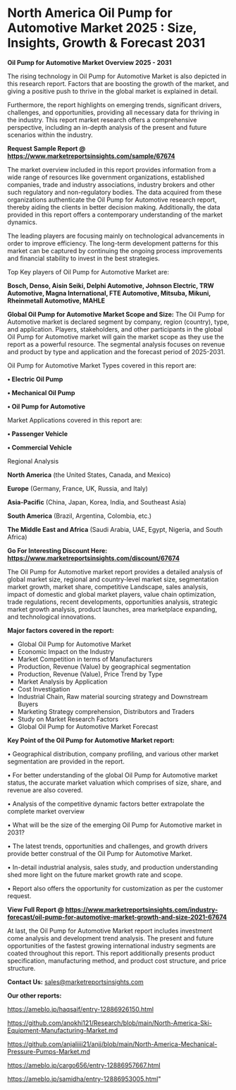 # North America Oil Pump for Automotive Market 2025 : Size, Insights, Growth & Forecast 2031

<Strong> Oil Pump for Automotive Market Overview 2025 - 2031</strong>

The rising technology in Oil Pump for Automotive Market is also depicted in this research report. Factors that are boosting the growth of the market, and giving a positive push to thrive in the global market is explained in detail.

Furthermore, the report highlights on emerging trends, significant drivers, challenges, and opportunities, providing all necessary data for thriving in the industry. This report market research offers a comprehensive perspective, including an in-depth analysis of the present and future scenarios within the industry.

<strong>Request Sample Report @ <a href=https://www.marketreportsinsights.com/sample/67674>https://www.marketreportsinsights.com/sample/67674</a></strong>

The market overview included in this report provides information from a wide range of resources like government organizations, established companies, trade and industry associations, industry brokers and other such regulatory and non-regulatory bodies. The data acquired from these organizations authenticate the Oil Pump for Automotive research report, thereby aiding the clients in better decision making. Additionally, the data provided in this report offers a contemporary understanding of the market dynamics.

The leading players are focusing mainly on technological advancements in order to improve efficiency. The long-term development patterns for this market can be captured by continuing the ongoing process improvements and financial stability to invest in the best strategies.

Top Key players of Oil Pump for Automotive Market are:

<strong>Bosch, Denso, Aisin Seiki, Delphi Automotive, Johnson Electric, TRW Automotive, Magna International, FTE Automotive, Mitsuba, Mikuni, Rheinmetall Automotive, MAHLE</strong>

<strong><b>Global Oil Pump for Automotive Market Scope and Size:</b></strong>
The Oil Pump for Automotive market is declared segment by company, region (country), type, and application. Players, stakeholders, and other participants in the global Oil Pump for Automotive market will gain the market scope as they use the report as a powerful resource. The segmental analysis focuses on revenue and product by type and application and the forecast period of 2025-2031.

Oil Pump for Automotive Market Types covered in this report are:

<strong>• Electric Oil Pump

• Mechanical Oil Pump

• Oil Pump for Automotive</strong>

Market Applications covered in this report are:

<strong>• Passenger Vehicle

• Commercial Vehicle</strong> 

Regional Analysis

<strong>North America</strong> (the United States, Canada, and Mexico)

<strong>Europe</strong> (Germany, France, UK, Russia, and Italy)

<strong>Asia-Pacific</strong> (China, Japan, Korea, India, and Southeast Asia)

<strong>South America</strong> (Brazil, Argentina, Colombia, etc.)

<strong>The Middle East and Africa</strong> (Saudi Arabia, UAE, Egypt, Nigeria, and South Africa)

<strong>Go For Interesting Discount Here: <a href=https://www.marketreportsinsights.com/discount/67674>https://www.marketreportsinsights.com/discount/67674</a></strong>

The Oil Pump for Automotive market report provides a detailed analysis of global market size, regional and country-level market size, segmentation market growth, market share, competitive Landscape, sales analysis, impact of domestic and global market players, value chain optimization, trade regulations, recent developments, opportunities analysis, strategic market growth analysis, product launches, area marketplace expanding, and technological innovations.

<strong><b>Major factors covered in the report:</b></strong>
<ul>
  <li>Global Oil Pump for Automotive Market </li>
  <li>Economic Impact on the Industry</li>
  <li>Market Competition in terms of Manufacturers</li>
  <li>Production, Revenue (Value) by geographical segmentation</li>
  <li>Production, Revenue (Value), Price Trend by Type</li>
  <li>Market Analysis by Application</li>
  <li>Cost Investigation</li>
  <li>Industrial Chain, Raw material sourcing strategy and Downstream Buyers</li>
  <li>Marketing Strategy comprehension, Distributors and Traders</li>
  <li>Study on Market Research Factors</li>
  <li>Global Oil Pump for Automotive Market Forecast</li>
</ul>

<strong><b>Key Point of the Oil Pump for Automotive Market report:</b></strong>

• Geographical distribution, company profiling, and various other market segmentation are provided in the report.

• For better understanding of the global Oil Pump for Automotive market status, the accurate market valuation which comprises of size, share, and revenue are also covered.

• Analysis of the competitive dynamic factors better extrapolate the complete market overview

• What will be the size of the emerging Oil Pump for Automotive market in 2031?

• The latest trends, opportunities and challenges, and growth drivers provide better construal of the Oil Pump for Automotive Market.

• In-detail industrial analysis, sales study, and production understanding shed more light on the future market growth rate and scope.

• Report also offers the opportunity for customization as per the customer request.

<strong><b>View Full Report @ <a href=https://www.marketreportsinsights.com/industry-forecast/oil-pump-for-automotive-market-growth-and-size-2021-67674>https://www.marketreportsinsights.com/industry-forecast/oil-pump-for-automotive-market-growth-and-size-2021-67674</a></b></strong>


At last, the Oil Pump for Automotive Market report includes investment come analysis and development trend analysis. The present and future opportunities of the fastest growing international industry segments are coated throughout this report. This report additionally presents product specification, manufacturing method, and product cost structure, and price structure.

<strong>Contact Us:</strong>
sales@marketreportsinsights.com

<strong>Our other reports:</strong>

<a href=https://ameblo.jp/haqsaif/entry-12886926150.html>https://ameblo.jp/haqsaif/entry-12886926150.html</a>

<a href=https://github.com/anokhi121/Research/blob/main/North-America-Ski-Equipment-Manufacturing-Market.md>https://github.com/anokhi121/Research/blob/main/North-America-Ski-Equipment-Manufacturing-Market.md</a>

<a href=https://github.com/anjaliiii21/anjj/blob/main/North-America-Mechanical-Pressure-Pumps-Market.md>https://github.com/anjaliiii21/anjj/blob/main/North-America-Mechanical-Pressure-Pumps-Market.md</a>

<a href=https://ameblo.jp/cargo656/entry-12886957667.html>https://ameblo.jp/cargo656/entry-12886957667.html</a>

<a href=https://ameblo.jp/samidha/entry-12886953005.html>https://ameblo.jp/samidha/entry-12886953005.html</a>"
